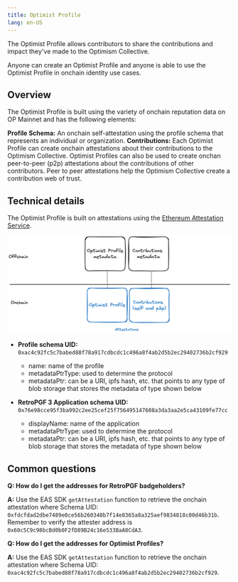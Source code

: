 ```yaml
---
title: Optimist Profile
lang: en-US
---
```

The Optimist Profile allows contributors to share the contributions and impact they've made to the Optimism Collective.

Anyone can create an Optimist Profile and anyone is able to use the Optimist Profile in onchain identity use cases.

## Overview
The Optimist Profile is built using the variety of onchain reputation data on OP Mainnet and has the following elements:

**Profile Schema:** An onchain self-attestation using the profile schema that represents an individual or organization.
**Contributions:** Each Optimist Profile can create onchain attestations about their contributions to the Optimism Collective. Optimist Profiles can also be used to create onchan peer-to-peer (p2p) attestations about the contributions of other contributors. Peer to peer attestations help the Optimism Collective create a contribution web of trust.

## Technical details
The Optimist Profile is built on attestations using the [Ethereum Attestation Service](./atst-v1.md). 

![Logo](../../assets/docs/identity/profile.png)

- **Profile schema UID:**  `​​0xac4c92fc5c7babed88f78a917cdbcdc1c496a8f4ab2d5b2ec29402736b2cf929`
    - name: name of the profile
    - metadataPtrType: used to determine the protocol
    - metadataPtr: can be a URI, ipfs hash, etc. that points to any type of blob storage that stores the metadata of type shown below

- **RetroPGF 3 Application schema UID:** `0x76e98cce95f3ba992c2ee25cef25f756495147608a3da3aa2e5ca43109fe77cc`
    - displayName: name of the application
    - metadataPtrType: used to determine the protocol 
    - metadataPtr: can be a URI, ipfs hash, etc. that points to any type of blob storage that stores the metadata of type shown below

## Common questions

**Q: How do I get the addresses for RetroPGF badgeholders?**

**A:** Use the EAS SDK `getAttestation` function to retrieve the onchain attestation where Schema UID: `0xfdcfdad2dbe7489e0ce56b260348b7f14e8365a8a325aef9834818c00d46b31b`.
Remember to verify the attester address is `0x60c5C9c98bcBd0b0F2fD89B24c16e533BaA8CdA3`. 

**Q: How do I get the addresses for Optimist Profiles?**

**A:** Use the EAS SDK `getAttestation` function to retrieve the onchain attestation where Schema UID: `0xac4c92fc5c7babed88f78a917cdbcdc1c496a8f4ab2d5b2ec29402736b2cf929`.




